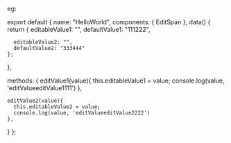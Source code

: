 eg:
<template>
    <div class="span-input-wrap">
        aaaaa
        <EditSpan
        :defaultValue="defaultValue1"
        @valueChange="editValue1"></EditSpan>  
        bbbbb
        <EditSpan
        :defaultValue="defaultValue2"
        @valueChange="editValue2"></EditSpan>
    </div>
</template>


export default {
  name: "HelloWorld",
  components: {
    EditSpan
  },
  data() {
    return {
      editableValue1: "",
      defaultValue1: "111222",

      editableValue2: "",
      defaultValue2: "333444"
    };
  },
  
  methods: {
    editValue1(value){
      this.editableValue1 = value;
      console.log(value, 'editValueeditValue1111')
    },

    editValue2(value){
      this.editableValue2 = value;
      console.log(value, 'editValueeditValue2222')
    },
  }
};